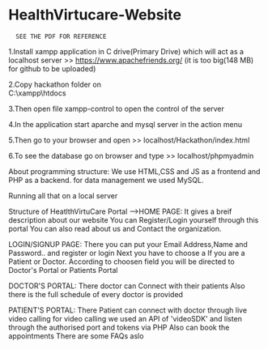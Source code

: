 # HealthVirtucare-Website
      SEE THE PDF FOR REFERENCE
1.Install xampp application in C drive(Primary Drive) which will act as a localhost server
                 >> https://www.apachefriends.org/
                  (it is too big(148 MB) for github to be uploaded)

2.Copy hackathon folder on    
                    C:\xampp\htdocs

3.Then open file xampp-control to open the control of the server

4.In the application start aparche and mysql server in the action menu

5.Then go to your browser and open >> localhost/Hackathon/index.html

6.To see the database go on browser and type >> localhost/phpmyadmin

About programming structure:
   We use HTML,CSS and JS as a frontend and PHP as a backend.
for data management we used MySQL.

Running all that on a local server



Structure of HeatlthVirtuCare Portal
-->HOME PAGE:
        It gives a breif description about our website
        You can Register/Login yourself through this portal
        You can also read about us and Contact the organization.

LOGIN/SIGNUP PAGE:
          There you can put your Email Address,Name and Password.. and register or login Next you have to choose  a If you are a Patient or Doctor.
          According to choosen field you will be directed to Doctor's Portal or Patients Portal

  DOCTOR'S PORTAL:
        There doctor can Connect with their patients
        Also there is the full schedule of every doctor is provided
        
  PATIENT'S PORTAL:
        There Patient can connect with doctor through live video calling
for video calling we used an API of  'videoSDK' and listen through the authorised port and tokens via PHP 
        Also can book the appointments
        There are some FAQs aslo
        

